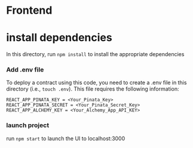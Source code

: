 # Frontend

# install dependencies

In this directory, run ```npm install``` to install the appropriate dependencies 

### Add .env file 

To deploy a contract using this code, you need to create a .env file in this directory (i.e., ```touch .env```). This file requires the following information: 

```
REACT_APP_PINATA_KEY = <Your_Pinata_Key> 
REACT_APP_PINATA_SECRET = <Your_Pinata_Secret_Key>
REACT_APP_ALCHEMY_KEY = <Your_Alchemy_App_API_KEY>
```

### launch project 

run ```npm start``` to launch the UI to localhost:3000